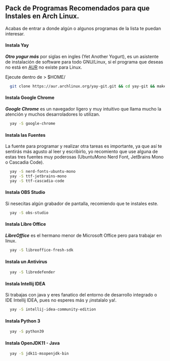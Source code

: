 ## Pack de Programas Recomendados para que Instales en Arch Linux.
Acabas de entrar a donde algún o algunos programas de la lista te puedan interesar.

#### Instala Yay
***Otro yogur más*** por siglas en ingles (Yet Another Yogurt), es un asistente de instalación de software para todo GNU/Linux, si el programa que deseas no está en [AUR](https://archlinux.org/packages/) no existe para Linux.

Ejecute dentro de > $HOME/
```bash
  git clone https://aur.archlinux.org/yay-git.git && cd yay-git && makepkg -si
```

#### Instala Google Chrome
***Google Chrome*** es un navegador ligero y muy intuitivo que llama mucho la atención y muchos desarroladores lo utilizan.
```bash
  yay -S google-chrome
```

#### Instala las Fuentes
La fuente para programar y realizar otra tareas es importante, ya que así te sentirás más agusto al leer y escribirlo, yo recomiento que use alguna de estas tres fuentes muy poderosas (UbuntuMono Nerd Font, JetBrains Mono o Cascadia Code).
```bash
  yay -S nerd-fonts-ubuntu-mono
  yay -S ttf-jetbrains-mono
  yay -S ttf-cascadia-code
```

#### Instala OBS Studio
Si nesecitas algún grabador de pantalla, recomiendo que te instales este.
```bash
  yay -S obs-studio
```

#### Instala Libre Office
***LibreOffice*** es el hermano menor de Microsoft Office pero para trabajar en linux.
```bash
  yay -S libreoffice-fresh-sdk
```

#### Instala un Antivirus
```bash
  yay -S libredefender
```

#### Instala Intellij IDEA
Si trabajas con java y eres fanatico del entorno de desarrollo integrado o IDE Intellij IDEA, pues no esperes más y ¡instalalo ya!.
```bash
  yay -S intellij-idea-community-edition
```

#### Instala Python 3
```bash
  yay -S python39
```

#### Instala OpenJDK11 - Java
```bash
  yay -S jdk11-msopenjdk-bin 
```
